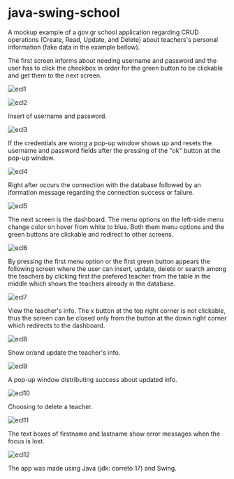 # java-swing-school
A mockup example of a gov.gr school application regarding CRUD operations (Create, Read, Update, and Delete) about teachers's personal information (fake data in the example bellow).

The first screen informs about needing username and password and the user has to click the checkbox in order for the
green button to be clickable and get them to the next screen.

![ecl1](https://github.com/user-attachments/assets/8d586a3d-3f7d-4e5f-9ec3-e1c77e17207c)

![ecl2](https://github.com/user-attachments/assets/20f6f8b7-83e3-4d5d-a540-a89f8bacaa81)

Insert of username and password.

![ecl3](https://github.com/user-attachments/assets/42e631f8-16ea-46c6-a229-20b2ac619879)

If the credentials are wrong a pop-up window shows up and resets the username and password fields after the pressing of the "ok" button at the pop-up window.

![ecl4](https://github.com/user-attachments/assets/b3447094-e048-4116-8740-c9f5399bf8e1)

Right after occurs the connection with the database followed by an iformation message regarding the connection success or failure.

![ecl5](https://github.com/user-attachments/assets/b4737d9c-fb39-43ee-bfde-50a6294d6dd1)

The next screen is the dashboard. The menu options on the left-side menu change color on hover from white to blue. Both them menu options and the green buttons are clickable and redirect to other screens. 

![ecl6](https://github.com/user-attachments/assets/9ba18926-d8a6-49f8-8321-60b1efdcdb04)

By pressing the first menu option or the first green button appears the following screen where the user can insert, update, delete or search among the teachers by clicking first the prefered teacher from the table in the middle which  shows the teachers already in the database.

![ecl7](https://github.com/user-attachments/assets/87878b12-2d80-47f1-a988-abdb84134cc1)

View the teacher's info. The x button at the top right corner is not clickable, thus the screen can be closed only from the button at the down right corner which redirects to the dashboard.

![ecl8](https://github.com/user-attachments/assets/868f374c-33f6-4db9-b56b-868d724651f2)

Show or/and update the teacher's info. 

![ecl9](https://github.com/user-attachments/assets/298c43cc-317e-4ea4-b432-9230c96c7315)

A pop-up window distributing success about updated info. 

![ecl10](https://github.com/user-attachments/assets/a0e3071e-0ac9-485d-8605-21d1bae59a0c)

Choosing to delete a teacher.

![ecl11](https://github.com/user-attachments/assets/034182aa-9e78-45cf-bd18-3ae58a2b0de1)

The text boxes of firstname and lastname show error messages when the focus is lost.

![ecl12](https://github.com/user-attachments/assets/1fcae0fd-20f9-4c9c-9b7d-2d66ce7cca8a)

The app was made using Java (jdk: correto 17) and Swing. 
